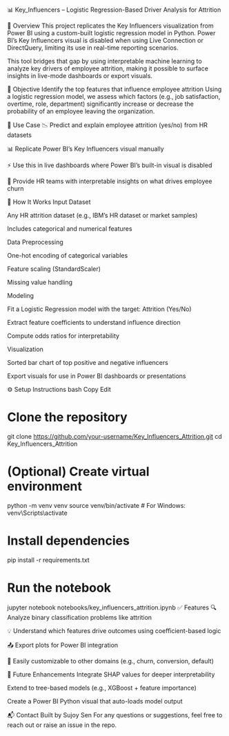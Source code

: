 📊 Key_Influencers – Logistic Regression-Based Driver Analysis for Attrition

📌 Overview
This project replicates the Key Influencers visualization from Power BI using a custom-built logistic regression model in Python. Power BI’s Key Influencers visual is disabled when using Live Connection or DirectQuery, limiting its use in real-time reporting scenarios.

This tool bridges that gap by using interpretable machine learning to analyze key drivers of employee attrition, making it possible to surface insights in live-mode dashboards or export visuals.

🎯 Objective
Identify the top features that influence employee attrition
Using a logistic regression model, we assess which factors (e.g., job satisfaction, overtime, role, department) significantly increase or decrease the probability of an employee leaving the organization.

📂 Use Case
📉 Predict and explain employee attrition (yes/no) from HR datasets

📊 Replicate Power BI’s Key Influencers visual manually

⚡ Use this in live dashboards where Power BI’s built-in visual is disabled

🔎 Provide HR teams with interpretable insights on what drives employee churn

🧠 How It Works
Input Dataset

Any HR attrition dataset (e.g., IBM’s HR dataset or market samples)

Includes categorical and numerical features

Data Preprocessing

One-hot encoding of categorical variables

Feature scaling (StandardScaler)

Missing value handling

Modeling

Fit a Logistic Regression model with the target: Attrition (Yes/No)

Extract feature coefficients to understand influence direction

Compute odds ratios for interpretability

Visualization

Sorted bar chart of top positive and negative influencers

Export visuals for use in Power BI dashboards or presentations

⚙️ Setup Instructions
bash
Copy
Edit
# Clone the repository
git clone https://github.com/your-username/Key_Influencers_Attrition.git
cd Key_Influencers_Attrition

# (Optional) Create virtual environment
python -m venv venv
source venv/bin/activate  # For Windows: venv\Scripts\activate

# Install dependencies
pip install -r requirements.txt

# Run the notebook
jupyter notebook notebooks/key_influencers_attrition.ipynb
✅ Features
🔍 Analyze binary classification problems like attrition

💡 Understand which features drive outcomes using coefficient-based logic

📤 Export plots for Power BI integration

🧩 Easily customizable to other domains (e.g., churn, conversion, default)

🔄 Future Enhancements
Integrate SHAP values for deeper interpretability

Extend to tree-based models (e.g., XGBoost + feature importance)

Create a Power BI Python visual that auto-loads model output

📬 Contact
Built by Sujoy Sen
For any questions or suggestions, feel free to reach out or raise an issue in the repo.
